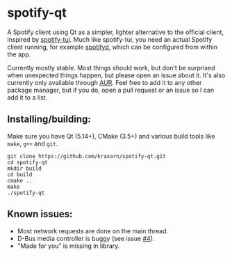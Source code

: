 # spotify-qt
A Spotify client using Qt as a simpler, lighter alternative to the official client, inspired by [spotify-tui](https://github.com/Rigellute/spotify-tui).
Much like spotify-tui, you need an actual Spotify client running, for example [spotifyd](https://github.com/Spotifyd/spotifyd), which can be configured from within the app.

Currently mostly stable. Most things should work, but don't be surprised when unexpected things happen, but please open an issue about it.
It's also currently only available through [AUR](https://aur.archlinux.org/packages/spotify-qt). Feel free to add it to any other package manager, but if you do, open a pull request or an issue so I can add it to a list.

## Installing/building:
Make sure you have Qt (5.14+), CMake (3.5+) and various build tools like `make`, `g++` and `git`.
```
git clone https://github.com/kraxarn/spotify-qt.git
cd spotify-qt
mkdir build
cd build
cmake ..
make
./spotify-qt
```

## Known issues:
* Most network requests are done on the main thread.
* D-Bus media controller is buggy (see issue [#4](https://github.com/kraxarn/spotify-qt/issues/4)).
* "Made for you" is missing in library.